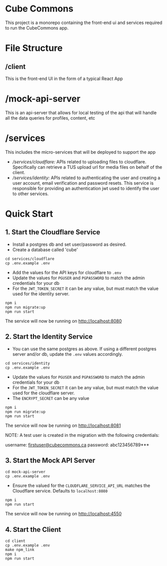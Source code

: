 # Cube Commons

This project is a monorepo containing the front-end ui and services required to run the CubeCommons app.

# File Structure

## /client

This is the front-end UI in the form of a typical React App

# /mock-api-server

This is an api-server that allows for local testing of the api that will handle all the data queries for profiles, content, etc

# /services

This includes the micro-services that will be deployed to support the app

- */services/cloudflare:* APIs related to uploading files to cloudflare. Specifically can retrieve a TUS upload url for media files on behalf of the client.
- */services/identity:* APIs related to authenticating the user and creating a user account, email verification and password resets. This service is responsible for providing an authentication jwt used to identify the user to other services.

# Quick Start

## 1. Start the Cloudflare Service

- Install a postgres db and set user/password as desired.
- Create a database called 'cube'

```
cd services/cloudflare
cp .env.example .env
```

- Add the values for the API keys for cloudflare to `.env`
- Update the values for `PGUSER` and `PGPASSWORD` to match the admin credentials for your db
- For the `JWT_TOKEN_SECRET` it can be any value, but must match the value used for the identity server.

```
npm i
npm run migrate:up
npm run start
```

The service will now be running on [http://localhost:8080](http://localhost:8080)

## 2. Start the Identity Service

- You can use the same postgres as above. If using a different postgres server and/or db, update the `.env` values accordingly.

```
cd services/identity
cp .env.example .env
```

- Update the values for `PGUSER` and `PGPASSWORD` to match the admin credentials for your db
- For the `JWT_TOKEN_SECRET` it can be any value, but must match the value used for the cloudflare server.
- The `ENCRYPT_SECRET` can be any value

```
npm i
npm run migrate:up
npm run start
```

The service will now be running on [http://localhost:8081](http://localhost:8081)

NOTE: A test user is created in the migration with the following credentials:

username: firstuser@cubecommons.ca
password: abc123456789***


## 3. Start the Mock API Server

```
cd mock-api-server
cp .env.example .env
```

- Ensure the valued for the `CLOUDFLARE_SERVICE_API_URL` matches the Cloudflare service. Defaults to `localhost:8080`

```
npm i
npm run start
```

The service will now be running on [http://localhost:4550](http://localhost:4550)

## 4. Start the Client

```
cd client
cp .env.example .env
make npm_link
npm i
npm run start
```

